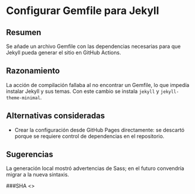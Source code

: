 # Configurar Gemfile para Jekyll

## Resumen
Se añade un archivo Gemfile con las dependencias necesarias para que Jekyll pueda generar el sitio en GitHub Actions.

## Razonamiento
La acción de compilación fallaba al no encontrar un Gemfile, lo que impedía instalar Jekyll y sus temas. Con este cambio se instala `jekyll` y `jekyll-theme-minimal`.

## Alternativas consideradas
- Crear la configuración desde GitHub Pages directamente: se descartó porque se requiere control de dependencias en el repositorio.

## Sugerencias
La generación local mostró advertencias de Sass; en el futuro convendría migrar a la nueva sintaxis.

###SHA
<<git SHA>>

